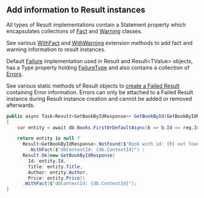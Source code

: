## Add information to Result instances

All types of Result implementations contain a Statement property which encapsulates collections of [Fact](../src/ModResults/[Core]/Fact.cs) and [Warning](../src/ModResults/[Core]/Warning.cs) classes.

See various [WithFact](../src/ModResults/ResultFactExtensions.cs) and [WithWarning](../src/ModResults/ResultWarningExtensions.cs) extension methods to add fact and warning information to result instances.

Default [Failure](../src/ModResults/Failure.cs) implementation used in Result and Result&lt;TValue&gt; objects, has a Type property holding [FailureType](../src/ModResults/FailureType.cs) and also contains a collection of [Errors](../src/ModResults/Error.cs).

See various static methods of Result objects to [create a Failed Result](../src/ModResults/FailedResult.cs) containing Error information. Errors can only be attached to a Failed Result instance during Result instance creation and cannot be added or removed afterwards.

``` csharp
public async Task<Result<GetBookByIdResponse>> GetBookById(GetBookByIdRequest req, CancellationToken ct)
{
    var entity = await db.Books.FirstOrDefaultAsync(b => b.Id == req.Id, ct);

    return entity is null ?
      Result<GetBookByIdResponse>.NotFound($"Book with id: {0} not found.", req.Id)
        .WithFact($"dbContextId: {db.ContextId}") :
      Result.Ok(new GetBookByIdResponse(
        Id: entity.Id,
        Title: entity.Title,
        Author: entity.Author,
        Price: entity.Price))
      .WithFact($"dbContextId: {db.ContextId}");
}
```
